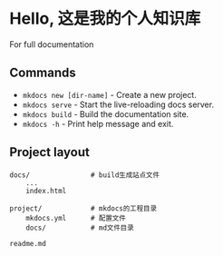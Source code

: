 # Hello, 这是我的个人知识库

For full documentation

## Commands

* `mkdocs new [dir-name]` - Create a new project.
* `mkdocs serve` - Start the live-reloading docs server.
* `mkdocs build` - Build the documentation site.
* `mkdocs -h` - Print help message and exit.

## Project layout

    docs/				# build生成站点文件
    	...
    	index.html
    	
    project/			# mkdocs的工程目录
    	mkdocs.yml   	# 配置文件
    	docs/			# md文件目录
    
    readme.md

